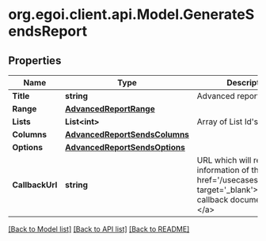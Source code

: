 
# org.egoi.client.api.Model.GenerateSendsReport

## Properties

Name | Type | Description | Notes
------------ | ------------- | ------------- | -------------
**Title** | **string** | Advanced report title | 
**Range** | [**AdvancedReportRange**](AdvancedReportRange.md) |  | 
**Lists** | **List&lt;int&gt;** | Array of List Id&#39;s | 
**Columns** | [**AdvancedReportSendsColumns**](AdvancedReportSendsColumns.md) |  | 
**Options** | [**AdvancedReportSendsOptions**](AdvancedReportSendsOptions.md) |  | 
**CallbackUrl** | **string** | URL which will receive the information of the report &lt;a href&#x3D;&#39;/usecases/callbacks/&#39; target&#x3D;&#39;_blank&#39;&gt;[Go to callback documentation]&lt;/a&gt; | [optional] 

[[Back to Model list]](../README.md#documentation-for-models)
[[Back to API list]](../README.md#documentation-for-api-endpoints)
[[Back to README]](../README.md)


